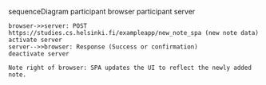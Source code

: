 sequenceDiagram
    participant browser
    participant server

    browser->>server: POST https://studies.cs.helsinki.fi/exampleapp/new_note_spa (new note data)
    activate server
    server-->>browser: Response (Success or confirmation)
    deactivate server

    Note right of browser: SPA updates the UI to reflect the newly added note.
